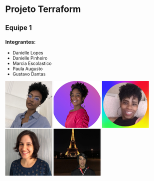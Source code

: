# Projeto Terraform
## Equipe 1
### Integrantes:
- Danielle Lopes
- Danielle Pinheiro
- Marcia Escolastico
- Paula Augusto
- Gustavo Dantas

<div>
  <img src="./daniL-photo.png" height="150" width="150">
  <img src="./daniP-photo.png" height="150" width="150">
  <img src="./marcia-photo.png" height="150" width="150">
  <img src="./paula-photo.jpg" height="150" width="150">
  <img src="./gustavo-photo.png" height="150" width="150">
</div>
